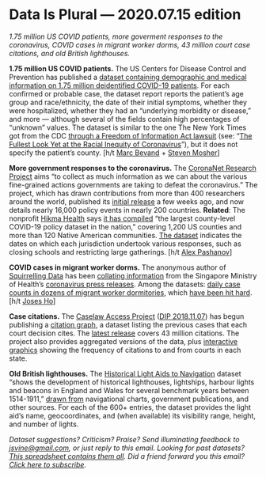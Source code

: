 Data Is Plural — 2020.07.15 edition
===================================

*1.75 million US COVID patients, more goverment responses to the coronavirus, COVID cases in migrant worker dorms, 43 million court case citations, and old British lighthouses.*


__1.75 million US COVID patients.__ The US Centers for Disease Control and Prevention has published a [dataset containing demographic and medical information on 1.75 million deidentified COVID-19 patients](https://data.cdc.gov/Case-Surveillance/COVID-19-Case-Surveillance-Public-Use-Data/vbim-akqf). For each confirmed or probable case, the dataset report reports the patient’s age group and race/ethnicity, the date of their initial symptoms, whether they were hospitalized, whether they had an “underlying morbidity or disease,” and more — although several of the fields contain high percentages of “unknown” values. The dataset is similar to the one The New York Times got from the CDC [through a Freedom of Information Act lawsuit](https://www.nytimes.com/2020/07/08/podcasts/the-daily/coronavirus-data-united-states.html) (see: “[The Fullest Look Yet at the Racial Inequity of Coronavirus](https://www.nytimes.com/interactive/2020/07/05/us/coronavirus-latinos-african-americans-cdc-data.html)”), but it does not specify the patient’s county. [h/t [Marc Bevand](https://twitter.com/zorinaq/status/1282139606905786369) + [Steven Mosher](https://twitter.com/stevenmosher/status/1282136596628688896)]


__More government responses to the coronavirus.__ The [CoronaNet Research Project](https://www.coronanet-project.org/) aims “to collect as much information as we can about the various fine-grained actions governments are taking to defeat the coronavirus.” The project, which has drawn contributions from more than 400 researchers around the world, published its [initial release](https://www.coronanet-project.org/download.html) a few weeks ago, and now details nearly 16,000 policy events in nearly 200 countries. __Related__: The nonprofit [Hikma Health](https://www.hikmahealth.org/) says [it has compiled](https://www.hikmahealth.org/map) “the largest county-level COVID-19 policy dataset in the nation,” covering 1,200 US counties and more than 120 Native American communities. [The dataset](https://github.com/hikmahealth/covid19countymap/tree/gh-pages) indicates the dates on which each jurisdiction undertook various responses, such as closing schools and restricting large gatherings. [h/t [Alex Pashanov](https://twitter.com/AlexPashanov/status/1275441552324612102)]


__COVID cases in migrant worker dorms.__ The anonymous author of [Squirrelling Data](https://squirrellingdata.wixsite.com/home/) has been [collating information](https://squirrellingdata.wixsite.com/home/post/singapore-covid-19-data) from the Singapore Ministry of Health’s [coronavirus press releases](https://www.moh.gov.sg/news-highlights/). Among the datasets: [daily case counts in dozens of migrant worker dormitories](https://docs.google.com/spreadsheets/d/1NcoRQkvlPTiXh1_CWtjQFyyGXNTY5enbRPNLf4cHuhc/edit#gid=0), which [have been hit hard](https://www.theguardian.com/world/2020/apr/23/singapore-million-migrant-workers-suffer-as-covid-19-surges-back). [h/t [Joses Ho](https://www.josesho.com/)]


__Case citations.__ The [Caselaw Access Project](https://case.law/about/) ([DIP 2018.11.07](https://tinyletter.com/data-is-plural/letters/data-is-plural-2018-11-07-edition)) has begun publishing a [citation graph](https://case.law/download/citation_graph/), a dataset listing the previous cases that each court decision cites. The [latest release](https://case.law/download/citation_graph/2020-05-08/) covers 43 million citations. The project also provides aggregated versions of the data, plus [interactive graphics](https://case.law/exhibits/cite-grid) showing the frequency of citations to and from courts in each state.


__Old British lighthouses.__ The [Historical Light Aids to Navigation](https://reshare.ukdataservice.ac.uk/854172/) dataset “shows the development of historical lighthouses, lightships, harbour lights and beacons in England and Wales for several benchmark years between 1514-1911,” [drawn from](https://www.sciencedirect.com/science/article/pii/S2352340920308854) navigational charts, government publications, and other sources. For each of the 600+ entries, the dataset provides the light aid’s name, geocoordinates, and (when available) its visibility range, height, and number of lights.


*Dataset suggestions? Criticism? Praise? Send illuminating feedback to jsvine@gmail.com, or just reply to this email. Looking for past datasets? [This spreadsheet contains them all](https://docs.google.com/spreadsheets/d/1wZhPLMCHKJvwOkP4juclhjFgqIY8fQFMemwKL2c64vk). Did a friend forward you this email? [Click here to subscribe](https://tinyletter.com/data-is-plural).*